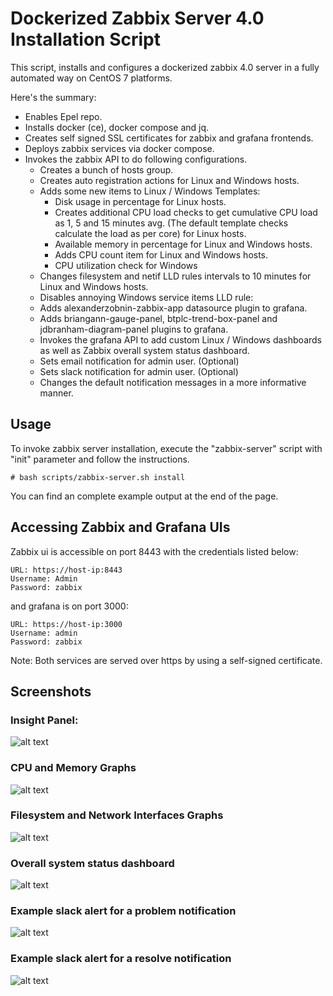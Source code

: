 # Dockerized Zabbix Server 4.0 Installation Script


This script, installs and configures a dockerized zabbix 4.0 server in a fully automated way on CentOS 7 platforms.

Here's the summary:

- Enables Epel repo.
- Installs docker (ce), docker compose and jq.
- Creates self signed SSL certificates for zabbix and grafana frontends.
- Deploys zabbix services via docker compose.
- Invokes the zabbix API to do following configurations.
    - Creates a bunch of hosts group.
    - Creates auto registration actions for Linux and Windows hosts.
    - Adds some new items to Linux / Windows Templates: 
        - Disk usage in percentage for Linux hosts.
        - Creates additional CPU load checks to get cumulative CPU load as 1, 5 and 15 minutes avg. (The default template checks calculate the load as per core) for Linux hosts.
        - Available memory in percentage for Linux and Windows hosts.
        - Adds CPU count item for Linux and Windows hosts.
        - CPU utilization check for Windows
    - Changes filesystem and netif LLD rules intervals to 10 minutes for Linux and Windows hosts.
    - Disables annoying Windows service items LLD rule:
    - Adds alexanderzobnin-zabbix-app datasource plugin to grafana.
    - Adds briangann-gauge-panel, btplc-trend-box-panel and jdbranham-diagram-panel plugins to grafana.
    - Invokes the grafana API to add custom Linux / Windows dashboards as well as Zabbix overall system status dashboard.
    - Sets email notification for admin user. (Optional)
    - Sets slack notification for admin user. (Optional)
    - Changes the default notification messages in a more informative manner.

## Usage

To invoke zabbix server installation, execute the "zabbix-server" script with "init" parameter and follow the instructions.

```
# bash scripts/zabbix-server.sh install
```

You can find an complete example output at the end of the page.

## Accessing Zabbix and Grafana UIs

Zabbix ui is accessible on port 8443 with the credentials listed below:

```
URL: https://host-ip:8443
Username: Admin
Password: zabbix
```

and grafana is on port 3000:

```
URL: https://host-ip:3000
Username: admin
Password: zabbix
```

Note: Both services are served over https by using a self-signed certificate.

## Screenshots

### Insight Panel:
![alt text](https://bitbucket.org/secopstech/zabbix-server/raw/cd3b78150db35a6de1fbd4c1fdcc000c65d15373/screenshots/linux-insight.png "Insight")

### CPU and Memory Graphs
![alt text](https://bitbucket.org/secopstech/zabbix-server/raw/cd3b78150db35a6de1fbd4c1fdcc000c65d15373/screenshots/linux-cpu-mem.png "CPU and Memory Graphs")

### Filesystem and Network Interfaces Graphs
![alt text](https://bitbucket.org/secopstech/zabbix-server/raw/cd3b78150db35a6de1fbd4c1fdcc000c65d15373/screenshots/linux-fs-netif.png "Filesystem and Network Interfaces Graph")

### Overall system status dashboard
![alt text](https://bitbucket.org/secopstech/zabbix-server/raw/cd3b78150db35a6de1fbd4c1fdcc000c65d15373/screenshots/overall-system-status.png "Overall system status")

### Example slack alert for a problem notification
![alt text](https://bitbucket.org/secopstech/zabbix-server/raw/cd3b78150db35a6de1fbd4c1fdcc000c65d15373/screenshots/slack-notification1.png "Slack notification - problem")

### Example slack alert for a resolve notification
![alt text](https://bitbucket.org/secopstech/zabbix-server/raw/cd3b78150db35a6de1fbd4c1fdcc000c65d15373/screenshots/slack-notification2.png "Slack notification - resolved")
